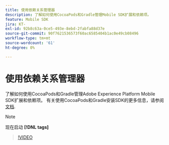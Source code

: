 ```yaml
---
title: 使用依赖关系管理器
description: 了解如何使用CocoaPods和Gradle管理Mobile SDK扩展和依赖项。
feature: Mobile SDK
jira: KT-
exl-id: 92b8c63a-0ce5-493e-8ebd-2fabfa88d37e
source-git-commit: 90f7621536573f60ac6585404b1ac0e49cb08496
workflow-type: tm+mt
source-wordcount: '61'
ht-degree: 0%

---
```


# 使用依赖关系管理器

了解如何使用CocoaPods和Gradle管理Adobe Experience Platform Mobile SDK扩展和依赖项。 有关使用CocoaPods和Gradle安装SDK的更多信息，请参阅 [文档](https://developer.adobe.com/client-sdks/documentation/getting-started/get-the-sdk/).

>[!NOTE]
>
> 现在启动 **[!DNL tags]**

>[!VIDEO](https://video.tv.adobe.com/v/26263/?quality=12&learn=on)
